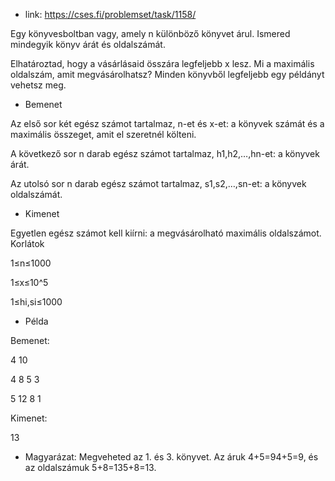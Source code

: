 - link: https://cses.fi/problemset/task/1158/

Egy könyvesboltban vagy, amely n különböző könyvet árul. Ismered mindegyik könyv árát és oldalszámát.

Elhatároztad, hogy a vásárlásaid összára legfeljebb x lesz. Mi a maximális oldalszám, amit megvásárolhatsz? Minden könyvből legfeljebb egy példányt vehetsz meg.
- Bemenet

Az első sor két egész számot tartalmaz, n-et és x-et: a könyvek számát és a maximális összeget, amit el szeretnél költeni.

A következő sor n darab egész számot tartalmaz, h1,h2,…,hn​-et: a könyvek árát.

Az utolsó sor n darab egész számot tartalmaz, s1,s2,…,sn​-et: a könyvek oldalszámát.

- Kimenet

Egyetlen egész számot kell kiírni: a megvásárolható maximális oldalszámot.
Korlátok

  1≤n≤1000 
  
  1≤x≤10^5 
  
  1≤hi,si≤1000 

- Példa

Bemenet:

4 10

4 8 5 3

5 12 8 1

Kimenet:

13

- Magyarázat: Megveheted az 1. és 3. könyvet. Az áruk 4+5=94+5=9, és az oldalszámuk 5+8=135+8=13.
